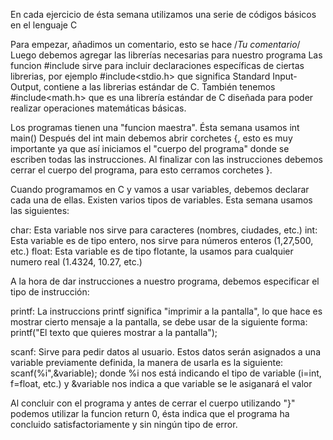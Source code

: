 En cada ejercicio de ésta semana utilizamos una serie de códigos básicos en el lenguaje C

Para empezar, añadimos un comentario, esto se hace /*Tu comentario*/
Luego debemos agregar las librerías necesarias para nuestro programa
Las funcion #include sirve para incluir declaraciones específicas de ciertas librerias, por ejemplo #include<stdio.h> que significa Standard Input-Output, contiene a las librerias estándar de C.
También tenemos #include<math.h> que es una librería estándar de C diseñada para poder realizar operaciones matemáticas básicas.

Los programas tienen una "funcion maestra". Ésta semana usamos int main()
Después del int main debemos abrir corchetes {, esto es muy importante ya que así iniciamos el "cuerpo del programa" donde se escriben todas las instrucciones. 
Al finalizar con las instrucciones debemos cerrar el cuerpo del programa, para esto cerramos corchetes }.

Cuando programamos en C y vamos a usar variables, debemos declarar cada una de ellas.
Existen varios tipos de variables. Esta semana usamos las siguientes:

char: Esta variable nos sirve para caracteres (nombres, ciudades, etc.)
int: Esta variable es de tipo entero, nos sirve para números enteros (1,27,500, etc.)
float: Esta variable es de tipo flotante, la usamos para cualquier numero real (1.4324, 10.27, etc.)

A la hora de dar instrucciones a nuestro programa, debemos especificar el tipo de instrucción:

printf: La instruccions printf significa "imprimir a la pantalla", lo que hace es mostrar cierto mensaje a la pantalla, se debe usar de la siguiente forma:
printf("El texto que quieres mostrar a la pantalla");

scanf: Sirve para pedir datos al usuario. Estos datos serán asignados a una variable previamente definida, la manera de usarla es la siguiente:
scanf(%i",&variable); donde %i nos está indicando el tipo de variable (i=int, f=float, etc.) y &variable nos indica a que variable se le asiganará el valor 

Al concluir con el programa y antes de cerrar el cuerpo utilizando "}" podemos utilizar la funcion return 0, ésta indica que el programa ha concluido satisfactoriamente y sin ningún tipo de error.


